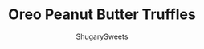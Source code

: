 ---
layout: ../../layouts/MarkdownPostLayout.astro
title: Oreo Peanut Butter Truffles
author: ShugarySweets
pubDate: 2019-01-15
description: "These Oreo Peanut Butter Truffles are not your average Oreo Ball! A combination of peanut butter, Nutella, Oreo cookie crumbs, and white chocolate make these truffles a decadent and delicious treat you can enjoy any time of year."
image_url: https://www.shugarysweets.com/wp-content/uploads/2011/10/oreo-peanut-butter-truffles-9.jpg
tags: ["Candy","American"]
calories: 206
protein: 3
carbohydrates: 22
fats: 12
fiber: 1
ingredients: ["1 1/2 cup creamy peanut butter","6 ounce cream cheese, softened","11 ounce white chocolate morsels, melted","1/2 cup Nutella","2 cups powdered sugar","30 Oreos, crushed","1 1/2 pounds white chocolate candy coating, melted (can use half dark chocolate candy coating)"]
serves: 55
time: "1 hour 30 minutes"
prepTime: "30 minutes"
instructions: ["In mixer, blend cream cheese with peanut butter, nutella, melted white chocolate morsels and powdered sugar. Add in crushed Oreos.","Using hands (mixture will be crumbly), roll into one inch balls- about 2-3 tsp each. Place all the balls on a cookie sheet, freeze for one hour.","Using a toothpick, dip each truffle into melted candy coating. Allow excess to drip off, place on cookie sheet to set (about 15 minutes). If you want, top with sprinkles or more crushed cookies before chocolate hardens.","Enjoy!"]
nutrition: ["206 calories","22 grams carbohydrates","7 milligrams cholesterol","12 grams fat","1 grams fiber","3 grams protein","6 grams saturated fat","85 grams sodium","19 grams sugar","0 grams trans fat","4 grams unsaturated fat"]
---